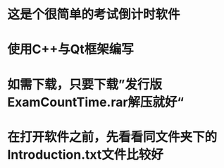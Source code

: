 # 这是个很简单的考试倒计时软件
# 使用C++与Qt框架编写
# 如需下载，只要下载”发行版ExamCountTime.rar解压就好“
# 在打开软件之前，先看看同文件夹下的Introduction.txt文件比较好